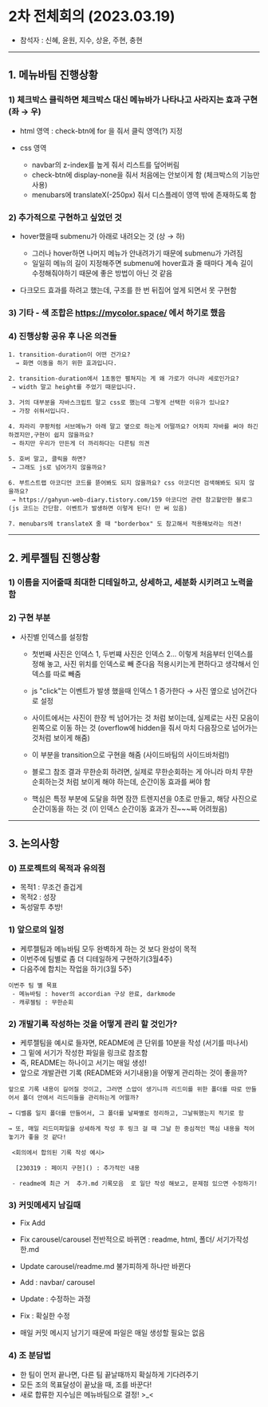 # 2차 전체회의 (2023.03.19)

- 참석자 : 신혜, 윤원, 지수, 상윤, 주현, 충현

---

## 1. 메뉴바팀 진행상황

### 1) 체크박스 클릭하면 체크박스 대신 메뉴바가 나타나고 사라지는 효과 구현 (좌 → 우)

- html 영역 : check-btn에 for 을 줘서 클릭 영역(?) 지정

- css 영역
    - navbar의 z-index를 높게 줘서 리스트를 덮어버림
    - check-btn에 display-none을 줘서 처음에는 안보이게 함 (체크박스의 기능만 사용)
    - menubars에 translateX(-250px) 줘서 디스플레이 영역 밖에 존재하도록 함


### 2) 추가적으로 구현하고 싶었던 것
 
- hover했을때 submenu가 아래로 내려오는 것 (상 → 하)

    - 그러나 hover하면 나머지 메뉴가 안내려가기 때문에 submenu가 가려짐
    - 일일히 메뉴의 길이 지정해주면 submenu에 hover효과 줄 때마다 계속 길이 수정해줘야하기 때문에 좋은 방법이 아닌 것 같음

- 다크모드 효과를 하려고 했는데, 구조를 한 번 뒤집어 엎게 되면서 못 구현함
    
### 3) 기타 - 색 조합은 https://mycolor.space/ 에서 하기로 했음

### 4) 진행상황 공유 후 나온 의견들
```
1. transition-duration이 어떤 건가요? 
  → 화면 이동을 하기 위한 효과입니다.

2. transition-duration에서 1초동안 펼쳐지는 게 왜 가로가 아니라 세로인가요?
 → width 말고 height를 주었기 때문입니다.

3. 거의 대부분을 자바스크립트 말고 css로 했는데 그렇게 선택한 이유가 있나요? 
 → 가장 쉬워서입니다.

4. 차라리 쿠팡처럼 서브메뉴가 아래 말고 옆으로 하는게 어떨까요? 어차피 자바를 써야 하긴 하겠지만,구현이 쉽지 않을까요?
 → 하지만 우리가 만든게 더 까리하다는 다른팀 의견

5. 호버 말고, 클릭을 하면? 
 → 그래도 js로 넘어가지 않을까요?

6. 부트스트랩 아코디언 코드를 뜯어봐도 되지 않을까요? css 아코디언 검색해봐도 되지 않을까요?
 → https://gahyun-web-diary.tistory.com/159 아코디언 관련 참고할만한 블로그 (js 코드는 간단함. 이벤트가 발생하면 이렇게 된다! 만 써 있음)

7. menubars에 translateX 줄 때 "borderbox" 도 참고해서 적용해보라는 의견!
```
---

## 2. 케루젤팀 진행상황

### 1) 이름을 지어줄때 최대한 디테일하고, 상세하고, 세분화 시키려고 노력을 함

### 2) 구현 부분

- 사진별 인덱스를 설정함

    - 첫번째 사진은 인덱스 1, 두번쨰 사진은 인덱스 2... 이렇게 처음부터 인덱스를 정해 놓고, 사진 위치를 인덱스로 빼 준다음 적용시키는게 편하다고 생각해서 인덱스를 따로 빼줌

    - js "click"는 이벤트가 발생 했을때 인덱스 1 증가한다 → 사진 옆으로 넘어간다로 설정

    - 사이트에서는 사진이 한장 씩 넘어가는 것 처럼 보이는데, 실제로는 사진 모음이 왼쪽으로 이동 하는 것 (overflow에 hidden을 줘서 마치 다음장으로 넘어가는 것처럼 보이게 해줌)

    - 이 부분을 transition으로 구현을 해줌 (사이드바팀의 사이드바처럼!)

    - 블로그 참조 결과 무한순회 하려면, 실제로 무한순회하는 게 아니라 마치 무한 순회하는것 처럼 보이게 해야 하는데, 순간이동 효과를 써야 함

    - 핵심은 특정 부분에 도달을 하면 잠깐 트렌지션을 0초로 만들고, 해당 사진으로 순간이동을 하는 것 (이 인덱스 순간이동 효과가 진~~~짜 어려웠음)

---
## 3. 논의사항

### 0) 프로젝트의 목적과 유의점
- 목적1 : 무조건 즐겁게
- 목적2 : 성장
- 독성말투 추방!

### 1) 앞으로의 일정
- 케루젤팀과 메뉴바팀 모두 완벽하게 하는 것 보다 완성이 목적
- 이번주에 팀별로 좀 더 디테일하게 구현하기(3월4주)
- 다음주에 합치는 작업을 하기(3월 5주)


```
이번주 팀 별 목표
 - 메뉴바팀 : hover의 accordian 구상 완료, darkmode
 - 캐루젤팀 : 무한순회
```
 
### 2) 개발기록 작성하는 것을 어떻게 관리 할 것인가?


- 케루젤팀을 예시로 들자면, README에 큰 단위를 10분을 작성 (서기를 떠나서)
- 그 밑에 서기가 작성한 파일을 링크로 참조함
- 즉, README는 하나이고 서기는 매일 생성!
- 앞으로 개발관련 기록 (README와 서기내용)을 어떻게 관리하는 것이 좋을까?

```
앞으로 기록 내용이 길어질 것이고, 그러면 스압이 생기니까 리드미를 위한 폴더를 따로 만들어서 폴더 안에서 리드미들을 관리하는게 어떨까?

→ 디벨롭 일지 폴더를 만들어서, 그 폴더를 날짜별로 정리하고, 그날뭐했는지 적기로 함

→ 또, 매일 리드미파일을 상세하게 작성 후 링크 걸 때 그날 한 중심적인 핵심 내용을 적어 놓기가 좋을 것 같다!

 <회의에서 합의된 기록 작성 예시>

  [230319 : 페이지 구현]() : 추가적인 내용

 - readme에 최근 거  추가.md 기록모음  로 일단 작성 해보고, 문제점 있으면 수정하기!
```

 ### 3) 커밋메세지 남길때
 - Fix Add 
 - Fix carousel/carousel 전반적으로 바뀌면 : readme, html, 폴더/ 서기가작성한.md
 - Update carousel/readme.md 불가피하게 하나만 바뀐다
 - Add : navbar/ carousel
 - Update : 수정하는 과정
 - Fix : 확실한 수정

 - 매일 커밋 메시지 남기기 때문에 파일은 매일 생성할 필요는 없음 

### 4) 조 분담법
 - 한 팀이 먼저 끝나면, 다른 팀 끝날때까지 확실하게 기다려주기
 - 모든 조의 목표달성이 끝났을 때, 조를 바꾼다!
 - 새로 합류한 지수님은 메뉴바팀으로 결정! >_<